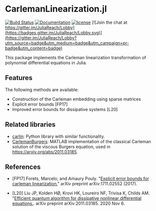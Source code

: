 # CarlemanLinearization.jl

[![Build Status](https://github.com/JuliaReach/CarlemanLinearization.jl/workflows/CI/badge.svg)](https://github.com/JuliaReach/CarlemanLinearization.jl/actions?query=workflow%3ACI)
[![Documentation](https://img.shields.io/badge/docs-latest-blue.svg)](https://juliareach.github.io/CarlemanLinearization.jl/dev/)
[![license](https://img.shields.io/github/license/mashape/apistatus.svg?maxAge=2592000)](https://github.com/juliareach/CarlemanLinearization.jl/blob/master/LICENSE)
[![Join the chat at https://gitter.im/JuliaReach/Lobby](https://badges.gitter.im/JuliaReach/Lobby.svg)](https://gitter.im/JuliaReach/Lobby?utm_source=badge&utm_medium=badge&utm_campaign=pr-badge&utm_content=badge)

This package implements the Carleman linearization transformation of polynomial
differential equations in Julia.

## Features

The following methods are available:

- Construction of the Carleman embedding using sparse matrices
- Explicit error bounds [FP17]
- Improved error bounds for dissipative systems [L20]

## Related libraries

- [carlin](https://github.com/mforets/carlin): Python library with similar functionality.
- [CarlemanBurgers](https://github.com/hermankolden/CarlemanBurgers): MATLAB implementation of the classical Carleman solution of the viscous Burgers equation, used in https://arxiv.org/abs/2011.03185.

## References

- [FP17] Forets, Marcelo, and Amaury Pouly. "[Explicit error bounds for carleman linearization.](https://arxiv.org/abs/1711.02552)" arXiv preprint arXiv:1711.02552 (2017).

- [L20] Liu JP, Kolden HØ, Krovi HK, Loureiro NF, Trivisa K, Childs AM. "[Efficient quantum algorithm for dissipative nonlinear differential equations.](https://arxiv.org/abs/2011.03185). arXiv preprint arXiv:2011.03185. 2020 Nov 6.
